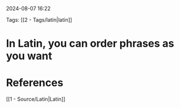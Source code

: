 2024-08-07 16:22

Tags: [[2 - Tags/latin|latin]]

# In Latin, you can order phrases as you want



# References

[[1 - Source/Latin|Latin]]